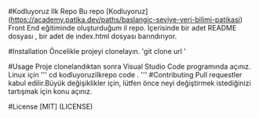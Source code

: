 #Kodluyoruz Ilk Repo
Bu repo [Kodluyoruz] (https://academy.patika.dev/paths/baslangic-seviye-veri-bilimi-patikasi) Front End eğitiminde oluşturduğum il repo. İçerisinde bir adet
README dosyası , bir adet de index.html dosyası barındırıyor.

#Installation
Öncelikle projeyi clonelayın. 
'git clone url '

#Usage
Proje clonelandıktan sonra Visual Studio Code programında açınız.
Linux için 
'''
cd kodluyoruzilkrepo
code .
'''
#Contributing
Pull requestler kabul edilir.Büyük değişiklikler için, lütfen önce neyi değiştirmek
istediğinizi tartışmak için konu açınız.

#License
[MIT] (LICENSE)


